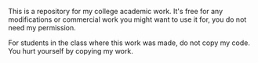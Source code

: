 This is a repository for my college academic work. It's free for any modifications or commercial work you might want to use it for, 
you do not need my permission.

For students in the class where this work was made, do not copy my code.
You hurt yourself by copying my work.
